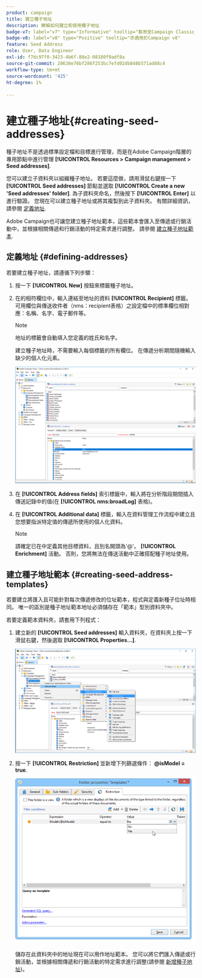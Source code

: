 ```yaml
---
product: campaign
title: 建立種子地址
description: 瞭解如何建立和使用種子地址
badge-v7: label="v7" type="Informative" tooltip="套用至Campaign Classic v7"
badge-v8: label="v8" type="Positive" tooltip="亦適用於Campaign v8"
feature: Seed Address
role: User, Data Engineer
exl-id: f7dc97f0-3423-4b6f-88e2-08180f9adf8a
source-git-commit: 28638e76bf286f253bc7efd02db848b571ad88c4
workflow-type: tm+mt
source-wordcount: '425'
ht-degree: 1%

---
```


# 建立種子地址{#creating-seed-addresses}

種子地址不是透過標準設定檔和目標進行管理，而是在Adobe Campaign階層的專用節點中進行管理 **[!UICONTROL Resources > Campaign management > Seed addresses]**.

您可以建立子資料夾以組織種子地址。 若要這麼做，請用滑鼠右鍵按一下 **[!UICONTROL Seed addresses]** 節點並選取 **[!UICONTROL Create a new 'Seed addresses' folder]**. 為子資料夾命名，然後按下 **[!UICONTROL Enter]** 以進行驗證。 您現在可以建立種子地址或將其複製到此子資料夾。 有關詳細資訊，請參閱 [定義地址](#defining-addresses).

Adobe Campaign也可讓您建立種子地址範本，這些範本會匯入至傳遞或行銷活動中，並根據相關傳遞和行銷活動的特定需求進行調整。 請參閱 [建立種子地址範本](#creating-seed-address-templates).

## 定義地址 {#defining-addresses}

若要建立種子地址，請遵循下列步驟：

1. 按一下 **[!UICONTROL New]** 按鈕來標籤種子地址。
1. 在的相符欄位中，輸入連結至地址的資料 **[!UICONTROL Recipient]** 標籤。 可用欄位與傳送收件者（nms：recipient表格）之設定檔中的標準欄位相對應：名稱、名字、電子郵件等。

   >[!NOTE]
   >
   >地址的標籤會自動填入您定義的姓氏和名字。
   >
   >建立種子地址時，不需要輸入每個標籤的所有欄位。 在傳遞分析期間隨機輸入缺少的個人化元素。

   ![](assets/s_ncs_user_seedlist_new_address.png)

1. 在 **[!UICONTROL Address fields]** 索引標籤中，輸入將在分析階段期間插入傳送記錄中的值(在 **[!UICONTROL nms:broadLog]** 表格)。

1. 在 **[!UICONTROL Additional data]** 標籤，輸入在資料管理工作流程中建立且您想要指派特定值的傳遞所使用的個人化資料。

   >[!NOTE]
   >
   >請確定已在中定義其他目標資料，且別名開頭為&#39;@&#39;。 **[!UICONTROL Enrichment]** 活動。 否則，您將無法在傳送活動中正確搭配種子地址使用。

## 建立種子地址範本 {#creating-seed-address-templates}

若要建立將匯入且可能針對每次傳遞修改的位址範本，程式與定義新種子位址時相同。 唯一的區別是種子地址範本地址必須儲存在「範本」型別資料夾中。

若要定義範本資料夾，請套用下列程式：

1. 建立新的 **[!UICONTROL Seed addresses]** 輸入資料夾，在資料夾上按一下滑鼠右鍵，然後選取 **[!UICONTROL Properties...]**.

   ![](assets/s_ncs_user_seedlist_template_folder.png)

1. 按一下 **[!UICONTROL Restriction]** 並新增下列篩選條件： **@isModel = true**.

   ![](assets/s_ncs_user_seedlist_folder_is_model.png)

   儲存在此資料夾中的地址現在可以用作地址範本。 您可以將它們匯入傳遞或行銷活動，並根據相關傳遞和行銷活動的特定需求進行調整(請參閱 [新增種子地址](adding-seed-addresses.md))。
